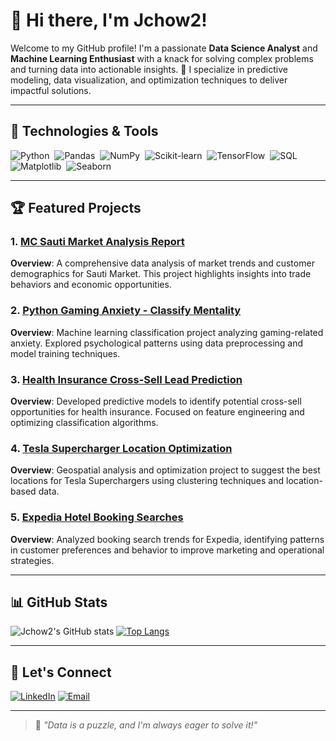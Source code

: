 # 👋 Hi there, I'm Jchow2!

Welcome to my GitHub profile! I'm a passionate **Data Science Analyst** and **Machine Learning Enthusiast** with a knack for solving complex problems and turning data into actionable insights. 🚀 I specialize in predictive modeling, data visualization, and optimization techniques to deliver impactful solutions.

---

## 🔧 Technologies & Tools
![Python](https://img.shields.io/badge/-Python-05122A?style=flat&logo=python)&nbsp;
![Pandas](https://img.shields.io/badge/-Pandas-05122A?style=flat&logo=pandas)&nbsp;
![NumPy](https://img.shields.io/badge/-NumPy-05122A?style=flat&logo=numpy)&nbsp;
![Scikit-learn](https://img.shields.io/badge/-Scikit--learn-05122A?style=flat&logo=scikit-learn)&nbsp;
![TensorFlow](https://img.shields.io/badge/-TensorFlow-05122A?style=flat&logo=tensorflow)&nbsp;
![SQL](https://img.shields.io/badge/-SQL-05122A?style=flat&logo=postgresql)&nbsp;
![Matplotlib](https://img.shields.io/badge/-Matplotlib-05122A?style=flat&logo=matplotlib)&nbsp;
![Seaborn](https://img.shields.io/badge/-Seaborn-05122A?style=flat&logo=seaborn)&nbsp;

---

## 🏆 Featured Projects

### 1. [MC Sauti Market Analysis Report](https://github.com/Jchow2/mc-sauti-market-analysis-report)
**Overview**: A comprehensive data analysis of market trends and customer demographics for Sauti Market. This project highlights insights into trade behaviors and economic opportunities.

### 2. [Python Gaming Anxiety - Classify Mentality](https://github.com/Jchow2/python-gaming-anxiety-classify-mentality)
**Overview**: Machine learning classification project analyzing gaming-related anxiety. Explored psychological patterns using data preprocessing and model training techniques.

### 3. [Health Insurance Cross-Sell Lead Prediction](https://github.com/Jchow2/python-health-insurance-cross-sell-lead)
**Overview**: Developed predictive models to identify potential cross-sell opportunities for health insurance. Focused on feature engineering and optimizing classification algorithms.

### 4. [Tesla Supercharger Location Optimization](https://github.com/Jchow2/tesla-supercharger-location-optimization)
**Overview**: Geospatial analysis and optimization project to suggest the best locations for Tesla Superchargers using clustering techniques and location-based data.

### 5. [Expedia Hotel Booking Searches](https://github.com/Jchow2/python-expedia-hotel-booking-searches)
**Overview**: Analyzed booking search trends for Expedia, identifying patterns in customer preferences and behavior to improve marketing and operational strategies.

---

## 📊 GitHub Stats
![Jchow2's GitHub stats](https://github-readme-stats.vercel.app/api?username=Jchow2&show_icons=true&theme=radical)
[![Top Langs](https://github-readme-stats.vercel.app/api/top-langs/?username=Jchow2&layout=compact&theme=radical)](https://github.com/Jchow2)

---

## 🌟 Let's Connect
[![LinkedIn](https://img.shields.io/badge/-LinkedIn-0077B5?style=flat&logo=linkedin&logoColor=white)](https://www.linkedin.com/in/justinchow23/)
[![Email](https://img.shields.io/badge/-Email-D14836?style=flat&logo=gmail&logoColor=white)](mailto:jsjchow23@gmail.com)

---

> 🌱 *"Data is a puzzle, and I'm always eager to solve it!"*

<!---
Jchow2/Jchow2 is a ✨ special ✨ repository because its `README.md` (this file) appears on your GitHub profile.
You can click the Preview link to take a look at your changes.
--->
